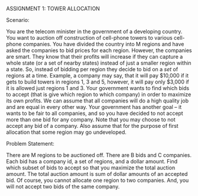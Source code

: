 ASSIGNMENT 1: TOWER ALLOCATION

Scenario: 

You are the telecom minister in the government of a developing country. You want to auction off
construction of cell-phone towers to various cell-phone companies. You have divided the country into M regions and
have asked the companies to bid prices for each region. However, the companies are smart. They know that their
profits will increase if they can capture a whole state (or a set of nearby states) instead of just a smaller region within
a state. So, instead of bidding per region they decide to bid on a *set* of regions at a time. Example, a company may
say, that it will pay $10,000 if it gets to build towers in regions 1, 3 and 5, however, it will pay only $3,000 if it is
allowed just regions 1 and 3. Your government wants to find which bids to accept (that is give which region to which
company) in order to maximize its own profits. We can assume that all companies will do a high quality job and are
equal in every other way. Your government has another goal – it wants to be fair to all companies, and so you have
decided to not accept more than one bid for any company. Note that you may choose to not accept any bid of a
company. Also assume that for the purpose of first allocation that some region may go undeveloped.

Problem Statement: 

There are M regions to be auctioned off. There are B bids and C companies. Each bid has a
company id, a set of regions, and a dollar amount. Find which subset of bids to accept so that you maximize the total
auction amount. The total auction amount is sum of dollar amounts of an accepted bid. Of course, you cannot
allocate one region to two companies. And, you will not accept two bids of the same company.
